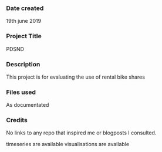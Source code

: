 ### Date created
19th june 2019

### Project Title
PDSND

### Description
This project is for evaluating the use of rental bike shares

### Files used
As documentated

### Credits
No links to any repo that inspired me or blogposts I consulted.

timeseries are available
visualisations are available
